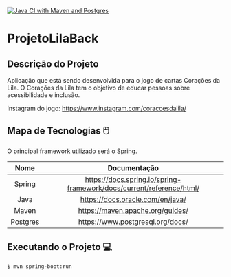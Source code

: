 [![Java CI with Maven and Postgres](https://github.com/igoralved/ProjetoLilaBack/actions/workflows/development.yml/badge.svg)](https://github.com/igoralved/ProjetoLilaBack/actions/workflows/development.yml)

# ProjetoLilaBack

## Descrição do Projeto
Aplicação que está sendo desenvolvida para o jogo de cartas Corações da Lila. O Corações da Lila tem o objetivo de educar pessoas sobre acessibilidade e inclusão.

Instagram do jogo: https://www.instagram.com/coracoesdalila/

## Mapa de Tecnologias 🖱️

O principal framework utilizado será o Spring.

| Nome | Documentação |
| :-: | :-: |
| Spring | https://docs.spring.io/spring-framework/docs/current/reference/html/ |
| Java | https://docs.oracle.com/en/java/ |
| Maven | https://maven.apache.org/guides/|
| Postgres | https://www.postgresql.org/docs/ |


## Executando o Projeto 💻
```
$ mvn spring-boot:run
```
